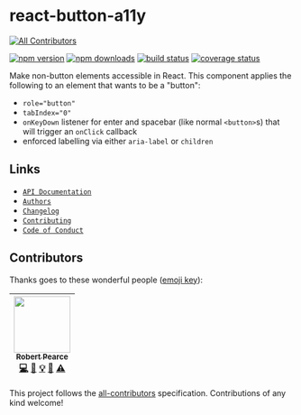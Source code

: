 # react-button-a11y
[![All Contributors](https://img.shields.io/badge/all_contributors-1-orange.svg?style=flat-square)](#contributors)

[![npm version](https://img.shields.io/npm/v/react-button-a11y.svg)](https://www.npmjs.com/package/react-button-a11y) [![npm downloads](https://img.shields.io/npm/dt/react-button-a11y.svg)](https://www.npmjs.com/package/react-button-a11y) [![build status](https://travis-ci.org/rpearce/react-button-a11y.svg?branch=master)](https://travis-ci.org/rpearce/react-button-a11y) [![coverage status](https://coveralls.io/repos/github/rpearce/react-button-a11y/badge.svg?branch=master)](https://coveralls.io/github/rpearce/react-button-a11y?branch=master)

Make non-button elements accessible in React. This component applies the
following to an element that wants to be a "button":
  * `role="button"`
  * `tabIndex="0"`
  * `onKeyDown` listener for enter and spacebar (like normal `<button>`s) that
    will trigger an `onClick` callback
  * enforced labelling via either `aria-label` or `children`

## Links
* [`API Documentation`](./API.md)
* [`Authors`](./AUTHORS.md)
* [`Changelog`](./CHANGELOG.md)
* [`Contributing`](./CONTRIBUTING.md)
* [`Code of Conduct`](./CODE_OF_CONDUCT.md)

## Contributors

Thanks goes to these wonderful people ([emoji key](https://github.com/kentcdodds/all-contributors#emoji-key)):

<!-- ALL-CONTRIBUTORS-LIST:START - Do not remove or modify this section -->
<!-- prettier-ignore -->
| [<img src="https://avatars2.githubusercontent.com/u/592876?v=4" width="100px;"/><br /><sub><b>Robert Pearce</b></sub>](https://robertwpearce.com)<br />[💻](https://github.com/rpearce/react-button-a11y/commits?author=rpearce "Code") [📖](https://github.com/rpearce/react-button-a11y/commits?author=rpearce "Documentation") [💡](#example-rpearce "Examples") [🤔](#ideas-rpearce "Ideas, Planning, & Feedback") [⚠️](https://github.com/rpearce/react-button-a11y/commits?author=rpearce "Tests") |
| :---: |
<!-- ALL-CONTRIBUTORS-LIST:END -->

This project follows the [all-contributors](https://github.com/kentcdodds/all-contributors) specification. Contributions of any kind welcome!
